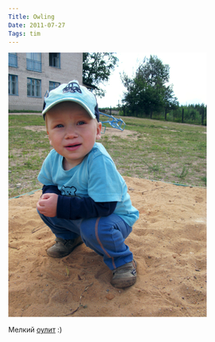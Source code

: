 ```yaml
---
Title: Owling
Date: 2011-07-27
Tags: tim
---
```


![owling.jpg](images/owling.jpg)

Мелкий [оулит](http://en.wikipedia.org/wiki/Owling_(internet_meme)) :)